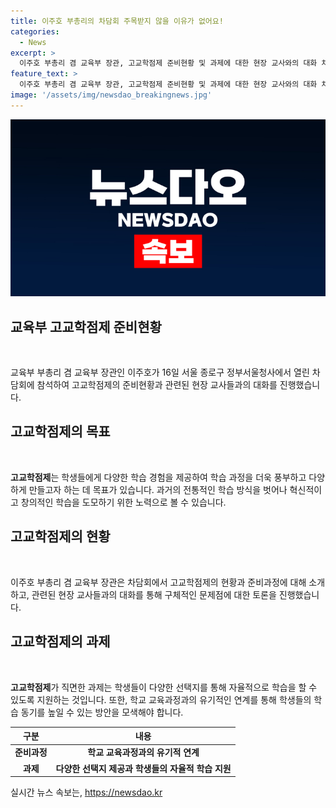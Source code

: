 ```yaml
---
title: 이주호 부총리의 차담회 주목받지 않을 이유가 없어요!
categories:
  - News
excerpt: >
  이주호 부총리 겸 교육부 장관, 고교학점제 준비현황 및 과제에 대한 현장 교사와의 대화 차담회 참석.
feature_text: >
  이주호 부총리 겸 교육부 장관, 고교학점제 준비현황 및 과제에 대한 현장 교사와의 대화 차담회 참석.
image: '/assets/img/newsdao_breakingnews.jpg'
---
```


<p><img src="/assets/img/newsdao_breakingnews.jpg" alt="ontimetimes 속보" /></p>

<h2 data-ke-size="size26">교육부 고교학점제 준비현황</h2>

<p data-ke-size="size16">&nbsp;</p>

<p>교육부 부총리 겸 교육부 장관인 이주호가 16일 서울 종로구 정부서울청사에서 열린 차담회에 참석하여 고교학점제의 준비현황과 관련된 현장 교사들과의 대화를 진행했습니다.</p>

<h2 data-ke-size="size26">고교학점제의 목표</h2>

<p data-ke-size="size16">&nbsp;</p>

<p><b>고교학점제</b>는 학생들에게 다양한 학습 경험을 제공하여 학습 과정을 더욱 풍부하고 다양하게 만들고자 하는 데 목표가 있습니다. 과거의 전통적인 학습 방식을 벗어나 혁신적이고 창의적인 학습을 도모하기 위한 노력으로 볼 수 있습니다.</p>

<h2 data-ke-size="size26">고교학점제의 현황</h2>

<p data-ke-size="size16">&nbsp;</p>

<p>이주호 부총리 겸 교육부 장관은 차담회에서 고교학점제의 현황과 준비과정에 대해 소개하고, 관련된 현장 교사들과의 대화를 통해 구체적인 문제점에 대한 토론을 진행했습니다. </p>

<h2 data-ke-size="size26">고교학점제의 과제</h2>

<p data-ke-size="size16">&nbsp;</p>

<p><b>고교학점제</b>가 직면한 과제는 학생들이 다양한 선택지를 통해 자율적으로 학습을 할 수 있도록 지원하는 것입니다. 또한, 학교 교육과정과의 유기적인 연계를 통해 학생들의 학습 동기를 높일 수 있는 방안을 모색해야 합니다.</p>

<table>
    <thead>
        <tr>
            <th>구분</th>
            <th>내용</th>
        </tr>
    </thead>
    <tbody>
        <tr>
            <td style="text-align: center; height: 17px;"><b>준비과정</b></td>
            <td style="text-align: center; height: 17px;"><b>학교 교육과정과의 유기적 연계</b></td>
        </tr>
        <tr>
            <td style="text-align: center; height: 17px;"><b>과제</b></td>
            <td style="text-align: center; height: 17px;"><b>다양한 선택지 제공과 학생들의 자율적 학습 지원</b></td>
        </tr>
    </tbody>
</table>

<p data-ke-size="size16"></p>
실시간 뉴스 속보는, <a href="https://newsdao.kr" rel="dofollow">https://newsdao.kr</a>


